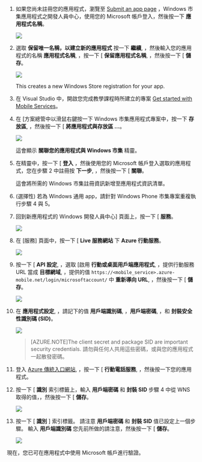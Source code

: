 
1. 如果您尚未註冊您的應用程式，瀏覽至 [Submit an app page] ，Windows 市集應用程式之開發人員中心，使用您的 Microsoft 帳戶登入，然後按一下 **應用程式名稱**。

    ![](./media/mobile-services-register-windows-store-app/mobile-services-submit-win8-app.png)

2. 選取 **保留唯一名稱，以建立新的應用程式** 按一下 **繼續**, ，然後輸入您的應用程式的名稱 **應用程式名稱**, ，按一下 [ **保留應用程式名稱**, ，然後按一下 [ **儲存**。

    ![](./media/mobile-services-register-windows-store-app/mobile-services-win8-app-name.png)

    This creates a new Windows Store registration for your app.

3. 在 Visual Studio 中，開啟您完成教學課程時所建立的專案 [Get started with Mobile Services]。

4. 在 [方案總管中以滑鼠右鍵按一下 Windows 市集應用程式專案中，按一下 **存放區**, ，然後按一下 [ **將應用程式與存放區 …**。 

    ![](./media/mobile-services-register-windows-store-app/mobile-services-store-association.png)

    這會顯示 **關聯您的應用程式與 Windows 市集** 精靈。

5. 在精靈中，按一下 [ **登入** ，然後使用您的 Microsoft 帳戶登入選取的應用程式，您在步驟 2 中註冊按 **下一步**, ，然後按一下 [ **關聯**。

    這會將所需的 Windows 市集註冊資訊新增至應用程式資訊清單。   

6. (選擇性) 若為 Windows 通用 app，請針對 Windows Phone 市集專案重複執行步驟 4 與 5。 

6. 回到新應用程式的 Windows 開發人員中心] 頁面上，按一下 [ **服務**。 

    ![](./media/mobile-services-register-windows-store-app/mobile-services-win8-edit-app.png) 

7. 在 [服務] 頁面中，按一下 [ **Live 服務網站** 下 **Azure 行動服務**。

    ![](./media/mobile-services-register-windows-store-app/mobile-services-win8-edit2-app.png) 

8. 按一下 [ **API 設定**, ，選取 [啟用 **行動或桌面用戶端應用程式**, ，提供行動服務 URL 當成 **目標網域**, ，提供的值 `https://<mobile_service>.azure-mobile.net/login/microsoftaccount/` 中 **重新導向 URL**, ，然後按一下 [ **儲存**。

    ![](./media/mobile-services-register-windows-store-app/mobile-services-win8-app-push-auth-2.png)

9. 在 **應用程式設定**, ，請記下的值 **用戶端識別碼**, ，**用戶端密碼**, ，和 **封裝安全性識別碼 (SID)**。 

    ![](./media/mobile-services-register-windows-store-app/mobile-services-win8-app-push-auth.png)

    >[AZURE.NOTE]The client secret and package SID are important security credentials. 請勿與任何人共用這些密碼，或與您的應用程式一起散發密碼。

10. 登入 [Azure 傳統入口網站](https://manage.windowsazure.com/), ，按一下 [ **行動電話服務**, ，然後按一下您的應用程式。

11. 按一下 [ **識別** 索引標籤上，輸入 **用戶端密碼** 和 **封裝 SID** 步驟 4 中從 WNS 取得的值，，然後按一下 [ **儲存**。

    ![](./media/mobile-services-register-windows-store-app/mobile-push-tab.png)

13. 按一下 [ **識別** ] 索引標籤。 請注意 **用戶端密碼** 和 **封裝 SID** 值已設定上一個步驟。 輸入 **用戶端識別碼** 您先前所做的請注意，然後按一下 [ **儲存**。

    ![](./media/mobile-services-register-windows-store-app/mobile-services-identity-tab.png)
 
現在，您已可在應用程式中使用 Microsoft 帳戶進行驗證。  

<!-- Anchors. -->

<!-- Images. -->
 

<!-- URLs. -->
[Get started with Mobile Services]: /develop/mobile/tutorials/get-started/#create-new-service
[Submit an app page]: http://go.microsoft.com/fwlink/p/?LinkID=266582


